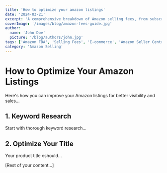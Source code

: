 ```yaml
---
title: 'How to optimize your amazon listings'
date: '2024-03-21'
excerpt: 'A comprehensive breakdown of Amazon selling fees, from subscription costs to FBA fees, helping sellers optimize their pricing strategy and maximize profitability.'
coverImage: '/images/blog/amazon-fees-guide.jpg'
author:
  name: 'John Doe'
  picture: '/blog/authors/john.jpg'
tags: ['Amazon FBA', 'Selling Fees', 'E-commerce', 'Amazon Seller Central']
category: 'Amazon Selling'
---
```


# How to Optimize Your Amazon Listings

Here's how you can improve your Amazon listings for better visibility and sales...

## 1. Keyword Research

Start with thorough keyword research...

## 2. Optimize Your Title



Your product title cshould...

[Rest of your content...]